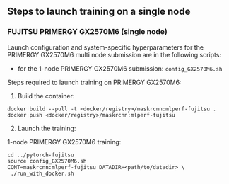 ## Steps to launch training on a single node

### FUJITSU PRIMERGY GX2570M6 (single node)
Launch configuration and system-specific hyperparameters for the PRIMERGY GX2570M6
multi node submission are in the following scripts:
* for the 1-node PRIMERGY GX2570M6 submission: `config_GX2570M6.sh`

Steps required to launch training on PRIMERGY GX2570M6:

1. Build the container:

```
docker build --pull -t <docker/registry>/maskrcnn:mlperf-fujitsu .
docker push <docker/registry>/maskrcnn:mlperf-fujitsu
```

2. Launch the training:

1-node PRIMERGY GX2570M6 training:

```
cd ../pytorch-fujitsu
source config_GX2570M6.sh
CONT=maskrcnn:mlperf-fujitsu DATADIR=<path/to/datadir> \
 ./run_with_docker.sh
```
